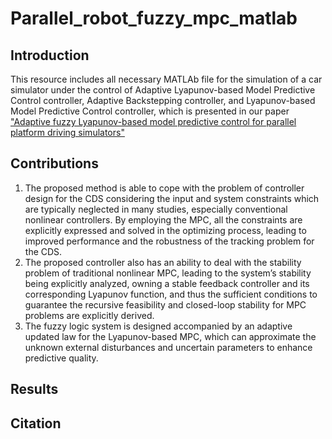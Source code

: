 # Parallel_robot_fuzzy_mpc_matlab

## Introduction 

This resource includes all necessary MATLAb file for the simulation of a car simulator under the control of Adaptive Lyapunov-based Model Predictive Control controller, Adaptive Backstepping controller, and Lyapunov-based Model Predictive Control controller, which is presented in our paper ["Adaptive fuzzy Lyapunov-based model predictive control for parallel platform driving simulators"](https://doi.org/10.1177/01423312221122470)

## Contributions
1. The proposed method is able to cope with the problem of controller design for the CDS considering the input and system constraints which are typically neglected
in many studies, especially conventional nonlinear controllers. By employing the MPC, all the constraints are explicitly expressed and solved in the optimizing process, leading to improved performance and the robustness of the tracking problem for the CDS.
2. The proposed controller also has an ability to deal with the stability problem of traditional nonlinear MPC, leading to the system’s stability being explicitly
analyzed, owning a stable feedback controller and its corresponding Lyapunov function, and thus the sufficient conditions to guarantee the recursive feasibility
and closed-loop stability for MPC problems are explicitly derived.
3. The fuzzy logic system is designed accompanied by an adaptive updated law for the Lyapunov-based MPC, which can approximate the unknown external disturbances and uncertain parameters to enhance predictive quality.

## Results


## Citation
